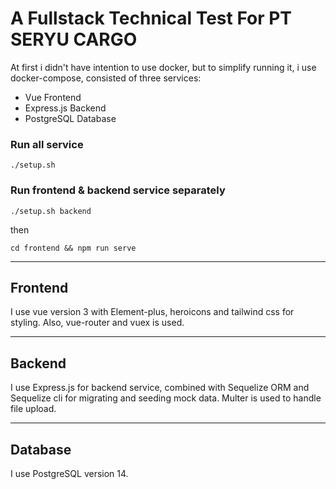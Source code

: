 # A Fullstack Technical Test For PT SERYU CARGO

At first i didn't have intention to use docker, but to simplify running it, i use docker-compose, consisted of three services:
* Vue Frontend
* Express.js Backend
* PostgreSQL Database

### Run all service
```
./setup.sh
```

### Run frontend & backend service separately
```
./setup.sh backend
```

then

```
cd frontend && npm run serve
```

----

## Frontend

I use vue version 3 with Element-plus, heroicons and tailwind css for styling. Also, vue-router and vuex is used.

----

## Backend

I use Express.js for backend service, combined with Sequelize ORM and Sequelize cli for migrating and seeding mock data. Multer is used to handle file upload. 

----

## Database

I use PostgreSQL version 14.